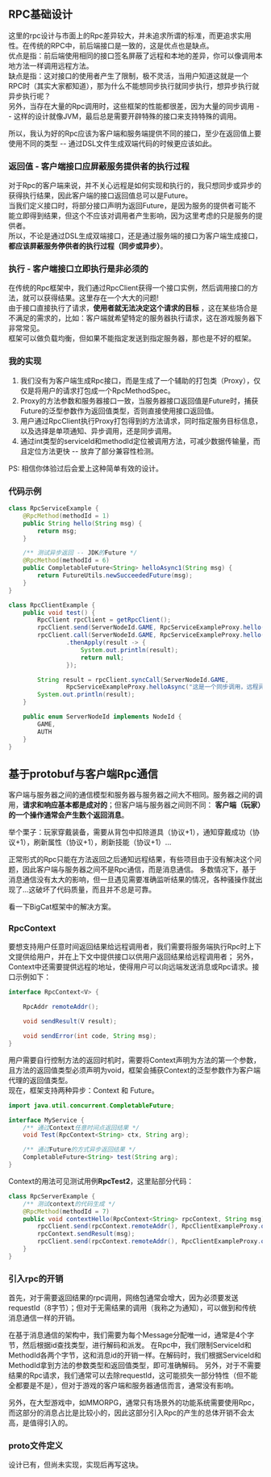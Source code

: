 ## RPC基础设计

这里的rpc设计与市面上的Rpc差异较大，并未追求所谓的标准，而更追求实用性。在传统的RPC中，前后端接口是一致的，这是优点也是缺点。  
优点是指：前后端使用相同的接口签名屏蔽了远程和本地的差异，你可以像调用本地方法一样调用远程方法。  
缺点是指：这对接口的使用者产生了限制，极不灵活，当用户知道这就是一个RPC时（其实大家都知道），那为什么不能想同步执行就同步执行，想异步执行就异步执行呢？  
另外，当存在大量的Rpc调用时，这些框架的性能都很差，因为大量的同步调用 -- 这样的设计就像JVM，最后总是需要开辟特殊的接口来支持特殊的调用。

所以，我认为好的Rpc应该为客户端和服务端提供不同的接口，至少在返回值上要使用不同的类型 -- 通过DSL文件生成双端代码的时候更应该如此。

### 返回值 - 客户端接口应屏蔽服务提供者的执行过程

对于Rpc的客户端来说，并不关心远程是如何实现和执行的，我只想同步或异步的获得执行结果，因此客户端的接口返回值总可以是Future。  
当我们定义接口时，将部分接口声明为返回Future，是因为服务的提供者可能不能立即得到结果，但这个不应该对调用者产生影响，因为这里考虑的只是服务的提供者。  
所以，不论是通过DSL生成双端接口，还是通过服务端的接口为客户端生成接口，**都应该屏蔽服务停供者的执行过程（同步或异步）**。

### 执行 - 客户端接口立即执行是非必须的

在传统的Rpc框架中，我们通过RpcClient获得一个接口实例，然后调用接口的方法，就可以获得结果。这里存在一个大大的问题!  
由于接口直接执行了请求，**使用者就无法决定这个请求的目标**
，这在某些场合是不满足的需求的，比如：客户端就希望特定的服务器执行请求，这在游戏服务器下非常常见。  
框架可以做负载均衡，但如果不能指定发送到指定服务器，那也是不好的框架。

### 我的实现

1. 我们没有为客户端生成Rpc接口，而是生成了一个辅助的打包类（Proxy），仅仅是将用户的请求打包成一个RpcMethodSpec。
2. Proxy的方法参数和服务器接口一致，当服务器接口返回值是Future时，捕获Future的泛型参数作为返回值类型，否则直接使用接口返回值。
3. 用户通过RpcClient执行Proxy打包得到的方法请求，同时指定服务目标信息，以及选择是单项通知、异步调用，还是同步调用。
4. 通过int类型的serviceId和methodId定位被调用方法，可减少数据传输量，而且定位方法更快 -- 放弃了部分兼容性检测。

PS: 相信你体验过后会爱上这种简单有效的设计。

### 代码示例

```java
class RpcServiceExample {
    @RpcMethod(methodId = 1)
    public String hello(String msg) {
        return msg;
    }

    /** 测试异步返回 -- JDK的Future */
    @RpcMethod(methodId = 6)
    public CompletableFuture<String> helloAsync1(String msg) {
        return FutureUtils.newSucceededFuture(msg);
    }
}

class RpcClientExample {
    public void test() {
        RpcClient rpcClient = getRpcClient();
        rpcClient.send(ServerNodeId.GAME, RpcServiceExampleProxy.hello("这是一个通知，不接收结果"));
        rpcClient.call(ServerNodeId.GAME, RpcServiceExampleProxy.hello("这是一个异步调用，可监听结果"))
                .thenApply(result -> {
                    System.out.println(result);
                    return null;
                });

        String result = rpcClient.syncCall(ServerNodeId.GAME,
                RpcServiceExampleProxy.helloAsync("这是一个同步调用，远程异步执行"));
        System.out.println(result);
    }

    public enum ServerNodeId implements NodeId {
        GAME,
        AUTH
    }
}
```

## 基于protobuf与客户端Rpc通信

客户端与服务器之间的通信模型和服务器与服务器之间大不相同。服务器之间的调用，**请求和响应基本都是成对的**；但客户端与服务器之间则不同：
**客户端（玩家）的一个操作通常会产生数个返回消息**。

举个栗子：玩家穿戴装备，需要从背包中扣除道具（协议+1），通知穿戴成功（协议+1），刷新属性（协议+1），刷新技能（协议+1）...

正常形式的Rpc只能在方法返回之后通知远程结果，有些项目由于没有解决这个问题，因此客户端与服务器之间不是Rpc通信，而是消息通信。
多数情况下，基于消息通信没有太大的影响，但一旦遇见需要准确监听结果的情况，各种骚操作就出现了...这破坏了代码质量，而且并不总是可靠。

看一下BigCat框架中的解决方案。

### RpcContext

要想支持用户任意时间返回结果给远程调用者，我们需要将服务端执行Rpc时上下文提供给用户，并在上下文中提供接口以供用户返回结果给远程调用者；
另外，Context中还需要提供远程的地址，使得用户可以向远端发送消息或Rpc请求。接口示例如下：

```java
interface RpcContext<V> {

    RpcAddr remoteAddr();

    void sendResult(V result);

    void sendError(int code, String msg);
}


```

用户需要自行控制方法的返回时机时，需要将Context声明为方法的第一个参数，且方法的返回值类型必须声明为void，框架会捕获Context的泛型参数作为客户端代理的返回值类型。  
现在，框架支持两种异步：Context 和 Future。

```java
import java.util.concurrent.CompletableFuture;

interface MyService {
    /** 通过Context任意时间点返回结果 */
    void Test(RpcContext<String> ctx, String arg);

    /** 通过Future的方式异步返回结果 */
    CompletableFuture<String> test(String arg);
}
```

Context的用法可见测试用例**RpcTest2**，这里贴部分代码：

```java
class RpcServerExample {
    /** 测试context的代码生成 */
    @RpcMethod(methodId = 7)
    public void contextHello(RpcContext<String> rpcContext, String msg) {
        rpcClient.send(rpcContext.remoteAddr(), RpcClientExampleProxy.onMessage("context -- before"));
        rpcContext.sendResult(msg);
        rpcClient.send(rpcContext.remoteAddr(), RpcClientExampleProxy.onMessage("context -- end\n"));
    }
}
```

### 引入rpc的开销

首先，对于需要返回结果的rpc调用，网络包通常会增大，因为必须要发送requestId（8字节）；但对于无需结果的调用（我称之为通知），可以做到和传统消息通信一样的开销。

在基于消息通信的架构中，我们需要为每个Message分配唯一id，通常是4个字节，然后根据id查找类型，进行解码和派发。
在Rpc中，我们限制ServiceId和MethodId各两个字节，这和消息id的开销一样。在解码时，我们根据ServiceId和MethodId拿到方法的参数类型和返回值类型，即可准确解码。
另外，对于不需要结果的Rpc请求，我们通常可以去除requestId，这可能损失一部分特性（但不能全都要是不是），但对于游戏的客户端和服务器通信而言，通常没有影响。

另外，在大型游戏中，如MMORPG，通常只有场景外的功能系统需要使用Rpc，而这部分的消息占比是比较小的，因此这部分引入Rpc的产生的总体开销不会太高，是值得引入的。

### proto文件定义

设计已有，但尚未实现，实现后再写这块。